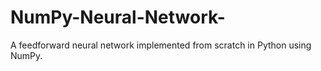 # NumPy-Neural-Network-
A feedforward neural network implemented from scratch in Python using NumPy.
